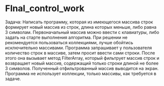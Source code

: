 # FInal_control_work
Задача: Написать программу, которая из имеющегося массива строк формирует новый массив из строк, длина которых меньше, либо равна 3 символам. Первоначальный массив можно ввести с 
клавиатуры, либо задать на старте выполнения алгоритма. При решении не рекомендуется пользоваться коллекциями, лучше обойтись исключительно массивами.
Программа запрашивает у пользователя количество строк в массиве, затем просит ввести сами строки. После этого она вызывает метод FilterArray, который фильтрует массив строк и
возвращает новый массив, содержащий только строки длиной не более 3 символов. Полученный отфильтрованный массив выводится на экран.
Программа не использует коллекции, только массивы, как требуется в задаче.